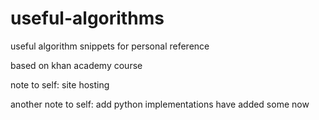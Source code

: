 # useful-algorithms
useful algorithm snippets for personal reference

based on khan academy course

note to self: site hosting

another note to self: add python implementations
have added some now
